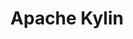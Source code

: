 ---
codehost: https://github.com/https://github.com/apache/kylin
facebook: https://facebook.com/kylinio
logohandle: apache_kylin
sort: kylin
tags:
- apache
title: Apache Kylin
twitter: https://x.com/apachekylin
website: http://kylin.apache.org/
---